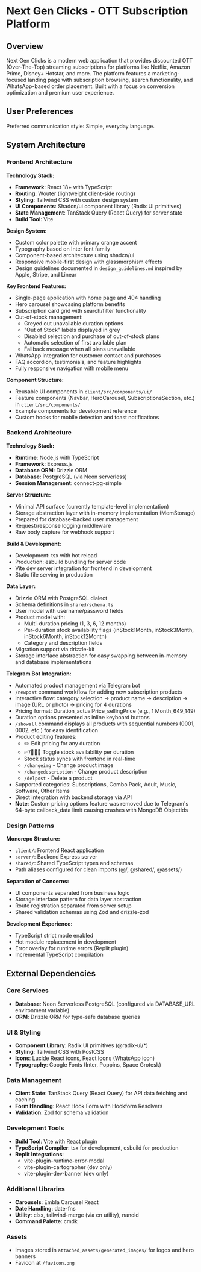 # Next Gen Clicks - OTT Subscription Platform

## Overview

Next Gen Clicks is a modern web application that provides discounted OTT (Over-The-Top) streaming subscriptions for platforms like Netflix, Amazon Prime, Disney+ Hotstar, and more. The platform features a marketing-focused landing page with subscription browsing, search functionality, and WhatsApp-based order placement. Built with a focus on conversion optimization and premium user experience.

## User Preferences

Preferred communication style: Simple, everyday language.

## System Architecture

### Frontend Architecture

**Technology Stack:**
- **Framework**: React 18+ with TypeScript
- **Routing**: Wouter (lightweight client-side routing)
- **Styling**: Tailwind CSS with custom design system
- **UI Components**: Shadcn/ui component library (Radix UI primitives)
- **State Management**: TanStack Query (React Query) for server state
- **Build Tool**: Vite

**Design System:**
- Custom color palette with primary orange accent
- Typography based on Inter font family
- Component-based architecture using shadcn/ui
- Responsive mobile-first design with glassmorphism effects
- Design guidelines documented in `design_guidelines.md` inspired by Apple, Stripe, and Linear

**Key Frontend Features:**
- Single-page application with home page and 404 handling
- Hero carousel showcasing platform benefits
- Subscription card grid with search/filter functionality
- Out-of-stock management:
  - Greyed out unavailable duration options
  - "Out of Stock" labels displayed in grey
  - Disabled selection and purchase of out-of-stock plans
  - Automatic selection of first available plan
  - Fallback message when all plans unavailable
- WhatsApp integration for customer contact and purchases
- FAQ accordion, testimonials, and feature highlights
- Fully responsive navigation with mobile menu

**Component Structure:**
- Reusable UI components in `client/src/components/ui/`
- Feature components (Navbar, HeroCarousel, SubscriptionsSection, etc.) in `client/src/components/`
- Example components for development reference
- Custom hooks for mobile detection and toast notifications

### Backend Architecture

**Technology Stack:**
- **Runtime**: Node.js with TypeScript
- **Framework**: Express.js
- **Database ORM**: Drizzle ORM
- **Database**: PostgreSQL (via Neon serverless)
- **Session Management**: connect-pg-simple

**Server Structure:**
- Minimal API surface (currently template-level implementation)
- Storage abstraction layer with in-memory implementation (MemStorage)
- Prepared for database-backed user management
- Request/response logging middleware
- Raw body capture for webhook support

**Build & Development:**
- Development: tsx with hot reload
- Production: esbuild bundling for server code
- Vite dev server integration for frontend in development
- Static file serving in production

**Data Layer:**
- Drizzle ORM with PostgreSQL dialect
- Schema definitions in `shared/schema.ts`
- User model with username/password fields
- Product model with:
  - Multi-duration pricing (1, 3, 6, 12 months)
  - Per-duration stock availability flags (inStock1Month, inStock3Month, inStock6Month, inStock12Month)
  - Category and description fields
- Migration support via drizzle-kit
- Storage interface abstraction for easy swapping between in-memory and database implementations

**Telegram Bot Integration:**
- Automated product management via Telegram bot
- `/newpost` command workflow for adding new subscription products
- Interactive flow: category selection → product name → description → image (URL or photo) → pricing for 4 durations
- Pricing format: Duration_actualPrice_sellingPrice (e.g., 1 Month_649_149)
- Duration options presented as inline keyboard buttons
- `/showall` command displays all products with sequential numbers (0001, 0002, etc.) for easy identification
- Product editing features:
  - ✏️ Edit pricing for any duration
  - ✅/🙅🏻‍♂️ Toggle stock availability per duration
  - Stock status syncs with frontend in real-time
  - `/changeimg` - Change product image
  - `/changedescription` - Change product description
  - `/delpost` - Delete a product
- Supported categories: Subscriptions, Combo Pack, Adult, Music, Software, Other Items
- Direct integration with backend storage via API
- **Note**: Custom pricing options feature was removed due to Telegram's 64-byte callback_data limit causing crashes with MongoDB ObjectIds

### Design Patterns

**Monorepo Structure:**
- `client/`: Frontend React application
- `server/`: Backend Express server
- `shared/`: Shared TypeScript types and schemas
- Path aliases configured for clean imports (@/, @shared/, @assets/)

**Separation of Concerns:**
- UI components separated from business logic
- Storage interface pattern for data layer abstraction
- Route registration separated from server setup
- Shared validation schemas using Zod and drizzle-zod

**Development Experience:**
- TypeScript strict mode enabled
- Hot module replacement in development
- Error overlay for runtime errors (Replit plugin)
- Incremental TypeScript compilation

## External Dependencies

### Core Services
- **Database**: Neon Serverless PostgreSQL (configured via DATABASE_URL environment variable)
- **ORM**: Drizzle ORM for type-safe database queries

### UI & Styling
- **Component Library**: Radix UI primitives (@radix-ui/*)
- **Styling**: Tailwind CSS with PostCSS
- **Icons**: Lucide React icons, React Icons (WhatsApp icon)
- **Typography**: Google Fonts (Inter, Poppins, Space Grotesk)

### Data Management
- **Client State**: TanStack Query (React Query) for API data fetching and caching
- **Form Handling**: React Hook Form with Hookform Resolvers
- **Validation**: Zod for schema validation

### Development Tools
- **Build Tool**: Vite with React plugin
- **TypeScript Compiler**: tsx for development, esbuild for production
- **Replit Integrations**: 
  - vite-plugin-runtime-error-modal
  - vite-plugin-cartographer (dev only)
  - vite-plugin-dev-banner (dev only)

### Additional Libraries
- **Carousels**: Embla Carousel React
- **Date Handling**: date-fns
- **Utility**: clsx, tailwind-merge (via cn utility), nanoid
- **Command Palette**: cmdk

### Assets
- Images stored in `attached_assets/generated_images/` for logos and hero banners
- Favicon at `/favicon.png`